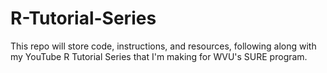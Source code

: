 # R-Tutorial-Series
This repo will store code, instructions, and resources, following along with my YouTube R Tutorial Series that I'm making for WVU's SURE program.
